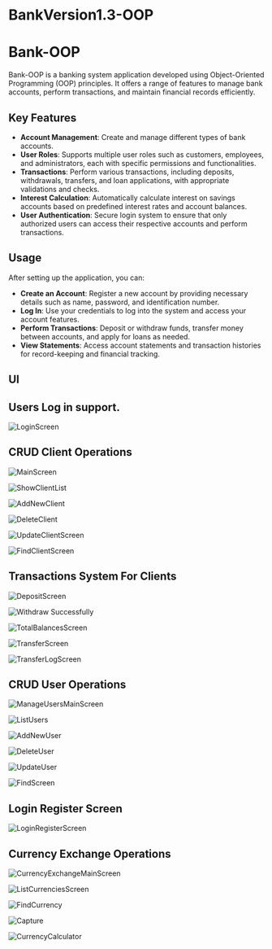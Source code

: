 # BankVersion1.3-OOP

# Bank-OOP

Bank-OOP is a banking system application developed using Object-Oriented Programming (OOP) principles. It offers a range of features to manage bank accounts, perform transactions, and maintain financial records efficiently.

## Key Features


- **Account Management**: Create and manage different types of bank accounts.
- **User Roles**: Supports multiple user roles such as customers, employees, and administrators, each with specific permissions and functionalities.
- **Transactions**: Perform various transactions, including deposits, withdrawals, transfers, and loan applications, with appropriate validations and checks.
- **Interest Calculation**: Automatically calculate interest on savings accounts based on predefined interest rates and account balances.
- **User Authentication**: Secure login system to ensure that only authorized users can access their respective accounts and perform transactions.

## Usage


After setting up the application, you can:

- **Create an Account**: Register a new account by providing necessary details such as name, password, and identification number.
- **Log In**: Use your credentials to log into the system and access your account features.
- **Perform Transactions**: Deposit or withdraw funds, transfer money between accounts, and apply for loans as needed.
- **View Statements**: Access account statements and transaction histories for record-keeping and financial tracking.

## UI
**Users Log in support.**
--
![LoginScreen](https://github.com/user-attachments/assets/34878ce0-32a0-4ef7-90a3-aa4d1bdc245b)

**CRUD Client Operations**
--
![MainScreen](https://github.com/user-attachments/assets/7698fb84-055b-4389-89f7-b57692f30d32)

![ShowClientList](https://github.com/user-attachments/assets/0a4b0897-51b6-41c0-bc99-2663ad48c6ad)

![AddNewClient](https://github.com/user-attachments/assets/28fc3553-1b04-4ae2-a457-cdf4edbdc7a8)

![DeleteClient](https://github.com/user-attachments/assets/4486b47c-44d2-47a6-8f83-481efdac3add)

![UpdateClientScreen](https://github.com/user-attachments/assets/841a4444-b958-4a1d-b882-9e96a51321bd)

![FindClientScreen](https://github.com/user-attachments/assets/d365fafe-bc68-4f43-9ef5-b39769db7ca2)


**Transactions System For Clients**
--
![DepositScreen](https://github.com/user-attachments/assets/883d78b4-9ee8-496b-ba99-d2279c458cdf)

![Withdraw Successfully](https://github.com/user-attachments/assets/323eca2f-cf26-4587-9579-b1109929516b)

![TotalBalancesScreen](https://github.com/user-attachments/assets/2690f4ba-9f1b-4c80-be6b-6c55bcc24479)

![TransferScreen](https://github.com/user-attachments/assets/7b6a2e30-5eb3-40c3-8d5a-af6c1924343f)

![TransferLogScreen](https://github.com/user-attachments/assets/ed650a69-1a6d-4121-803a-3e8af7001538)

**CRUD User Operations**
--
![ManageUsersMainScreen](https://github.com/user-attachments/assets/60e3c3d9-3b0e-4dcb-b949-612c4738d1f8)

![ListUsers](https://github.com/user-attachments/assets/66c6f9c6-6866-41af-869d-1d71a3857be6)

![AddNewUser](https://github.com/user-attachments/assets/45f6bb59-0865-4adb-913f-d690efa91cef)

![DeleteUser](https://github.com/user-attachments/assets/f4d914e0-0814-4ea3-975d-ea33e5d0d645)

![UpdateUser](https://github.com/user-attachments/assets/63daa2f2-7589-489f-832c-b39cfe0cb9f4)

![FindScreen](https://github.com/user-attachments/assets/1bdf89a6-c4b7-46c5-9ffa-91c0aff78e63)

**Login Register Screen**
--
![LoginRegisterScreen](https://github.com/user-attachments/assets/d288373e-9a75-4705-a726-b37ce7b6190f)

## Currency Exchange Operations
![CurrencyExchangeMainScreen](https://github.com/user-attachments/assets/9e3088bf-94e3-4d23-b4e1-a77aa89c9af8)

![ListCurrenciesScreen](https://github.com/user-attachments/assets/e5229459-581e-4f87-ae44-8c5171d8efb1)

![FindCurrency](https://github.com/user-attachments/assets/104a5c08-4bde-4146-9e13-bf0c3e94fc70)

![Capture](https://github.com/user-attachments/assets/010d9830-95eb-428f-a64f-c72237b773ac)

![CurrencyCalculator](https://github.com/user-attachments/assets/65516283-be9c-44df-9437-84f01951abba)
















